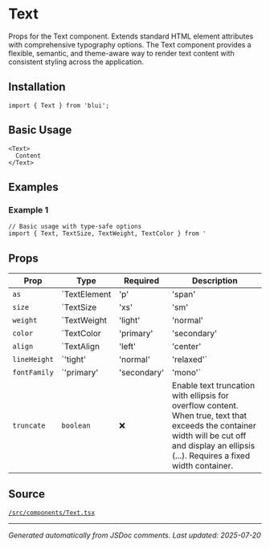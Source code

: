 # Text

Props for the Text component. Extends standard HTML element attributes with comprehensive typography options. The Text component provides a flexible, semantic, and theme-aware way to render text content with consistent styling across the application.

## Installation

```tsx
import { Text } from 'blui';
```

## Basic Usage

```tsx
<Text>
  Content
</Text>
```

## Examples

### Example 1

```tsx
// Basic usage with type-safe options
import { Text, TextSize, TextWeight, TextColor } from '
```

## Props

| Prop | Type | Required | Description |
|------|------|----------|-------------|
| `as` | `TextElement | 'p' | 'span' | 'div' | 'h1' | 'h2' | 'h3' | 'h4' | 'h5' | 'h6'` | ❌ | Props for the Text component. Extends standard HTML element attributes with comprehensive typography options. The Text component provides a flexible, semantic, and theme-aware way to render text content with consistent styling across the application. |
| `size` | `TextSize | 'xs' | 'sm' | 'base' | 'lg' | 'xl' | '2xl' | '3xl' | '4xl'` | ❌ | Font size following the design system's typographic scale. - `xs`: Extra small (12px) - for fine print and captions - `sm`: Small (14px) - for secondary information - `base`: Base size (16px) - for body text (default) - `lg`: Large (18px) - for emphasized body text - `xl`-`4xl`: Extra large sizes (20px-36px) - for headings |
| `weight` | `TextWeight | 'light' | 'normal' | 'medium' | 'semibold' | 'bold'` | ❌ | Font weight for emphasis and hierarchy. - `light`: Light weight (300) - for subtle text - `normal`: Normal weight (400) - for body text (default) - `medium`: Medium weight (500) - for slight emphasis - `semibold`: Semi-bold weight (600) - for sub-headings - `bold`: Bold weight (700) - for headings and strong emphasis |
| `color` | `TextColor | 'primary' | 'secondary' | 'disabled' | 'success' | 'warning' | 'error' | 'info' | 'inherit'` | ❌ | Text color for semantic meaning and visual hierarchy. - `primary`: Highest contrast text for main content - `secondary`: Medium contrast text for secondary content - `disabled`: Low contrast text for disabled states - `success`/`warning`/`error`/`info`: Semantic colors for feedback - `inherit`: Inherits color from parent element |
| `align` | `TextAlign | 'left' | 'center' | 'right' | 'justify'` | ❌ | Text alignment within its container. - `left`: Left-aligned text (default) - `center`: Center-aligned text - `right`: Right-aligned text - `justify`: Justified text with even edges |
| `lineHeight` | `'tight' | 'normal' | 'relaxed'` | ❌ | Line height for text readability and vertical rhythm. - `tight`: Compact line height (1.25) - for headings - `normal`: Standard line height (1.5) - for body text (default) - `relaxed`: Spacious line height (1.75) - for long-form content |
| `fontFamily` | `'primary' | 'secondary' | 'mono'` | ❌ | Font family from the design system's typography scale. - `primary`: Primary font family for body text (default) - `secondary`: Secondary font family for headings - `mono`: Monospace font family for code |
| `truncate` | `boolean` | ❌ | Enable text truncation with ellipsis for overflow content. When true, text that exceeds the container width will be cut off and display an ellipsis (...). Requires a fixed width container. |

## Source

[`/src/components/Text.tsx`](../src/components/Text.tsx)

---

*Generated automatically from JSDoc comments. Last updated: 2025-07-20*
